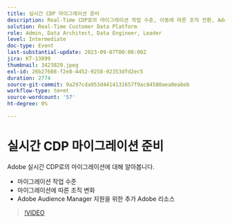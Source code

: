 ```yaml
---
title: 실시간 CDP 마이그레이션 준비
description: Real-Time CDP로의 마이그레이션 작업 수준, 이동에 따른 조직 전환, Adobe Audience Manager 지원을 위한 추가 Adobe 리소스
solution: Real-Time Customer Data Platform
role: Admin, Data Architect, Data Engineer, Leader
level: Intermediate
doc-type: Event
last-substantial-update: 2023-09-07T00:00:00Z
jira: KT-13899
thumbnail: 3423829.jpeg
exl-id: 26b27608-f2e8-4452-9258-92353dfd2ec5
duration: 2774
source-git-commit: 9a297cda953d4414131657f9ac84580aea0eabeb
workflow-type: tm+mt
source-wordcount: '57'
ht-degree: 0%

---
```


# 실시간 CDP 마이그레이션 준비

Adobe 실시간 CDP로의 마이그레이션에 대해 알아봅니다.

* 마이그레이션 작업 수준
* 마이그레이션에 따른 조직 변화
* Adobe Audience Manager 지원을 위한 추가 Adobe 리소스


>[!VIDEO](https://video.tv.adobe.com/v/3423829/?learn=on)
